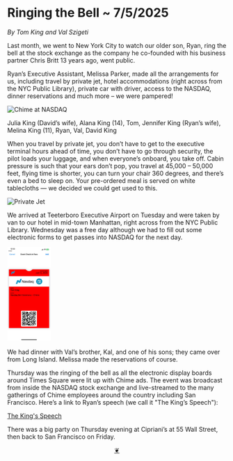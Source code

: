# Ringing the Bell ~ 7/5/2025

_By Tom King and Val Szigeti_

Last month, we went to New York City to watch our older son, Ryan, ring the bell at the stock exchange as the company he co-founded with his business partner Chris Britt 13 years ago, went public.

Ryan’s Executive Assistant, Melissa Parker, made all the arrangements for us, including travel by private jet, hotel accommodations (right across from the NYC Public Library), private car with driver, access to the NASDAQ, dinner reservations and much more – we were pampered!

![Chime at NASDAQ](https://heritage-happenings.github.io/Blog/2025/07/17/ChimeAtNASDAQ.JPG)

Julia King (David’s wife), Alana King (14), Tom, Jennifer King (Ryan’s wife), Melina King (11), Ryan, Val, David King

When you travel by private jet, you don’t have to get to the executive terminal hours ahead of time, you don’t have to go through security, the pilot loads your luggage, and when everyone’s onboard, you take off. Cabin pressure is such that your ears don’t pop, you travel at 45,000 – 50,000 feet, flying time is shorter, you can turn your chair 360 degrees, and there’s even a bed to sleep on. Your pre-ordered meal is served on white tablecloths — we decided we could get used to this.

![Private Jet](https://heritage-happenings.github.io/Blog/2025/07/17/PrivateJet.png)

We arrived at Teeterboro Executive Airport on Tuesday and were taken by van to our hotel in mid-town Manhattan, right across from the NYC Public Library. Wednesday was a free day although we had to fill out some electronic forms to get passes into NASDAQ for the next day.

<img src="NASDAQ_Pass.jpg" width="100" >

We had dinner with Val’s brother, Kal, and one of his sons; they came over from Long Island. Melissa made the reservations of course.

Thursday was the ringing of the bell as all the electronic display boards around Times Square were lit up with Chime ads. The event was broadcast from inside the NASDAQ stock exchange and live-streamed to the many gatherings of Chime employees around the country including San Francisco. Here’s a link to Ryan’s speech (we call it "The King’s Speech"):

[The King's Speech]( https://www.dropbox.com/scl/fi/fkbtvetxphdxwo3tzat9r/RyanAtNASDAQ250612.MOV?rlkey=vn6k5mbm2rzcis4anxa7t8cem&e=1&st=itsnd5t3&dl=0 )

There was a big party on Thursday evening at Cipriani’s at 55 Wall Street, then back to San Francisco on Friday.

<center title="Hello! Click me to go up to the top"><a class="aDingbat" href="javascript:window.scrollTo(0,0);"> ❦ </a></center>
